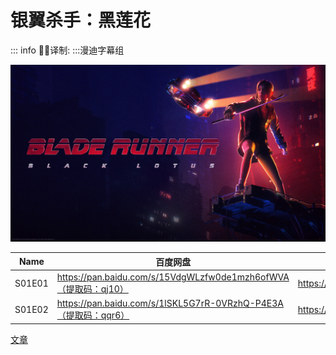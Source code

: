 # 银翼杀手：黑莲花

::: info
✍🏻译制: 
:::漫迪字幕组

![banner.jpg](banner.jpg)

| Name | 百度网盘 | 阿里云盘 | MDpan |
| --- | --- | --- | --- |
| S01E01 | https://pan.baidu.com/s/15VdgWLzfw0de1mzh6ofWVA（提取码：qj10） | https://www.aliyundrive.com/s/8S7RShiBrUH | https://mdpan.tk/%E9%93%B6%E7%BF%BC%E6%9D%80%E6%89%8B%E2%80%9B%EF%BC%9A%E9%BB%91%E8%8E%B2%E8%8A%B1 |
| S01E02 | https://pan.baidu.com/s/1lSKL5G7rR-0VRzhQ-P4E3A（提取码：qqr6） | https://www.aliyundrive.com/s/8S7RShiBrUH | https://mdpan.tk/%E9%93%B6%E7%BF%BC%E6%9D%80%E6%89%8B%E2%80%9B%EF%BC%9A%E9%BB%91%E8%8E%B2%E8%8A%B1 |

[文章](%E6%96%87%E7%AB%A0%20df0757b1b9af4f09be38ee3372832967.csv)
